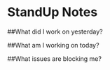 # StandUp Notes

##What did I work on yesterday?

##What am I working on today?

##What issues are blocking me?
